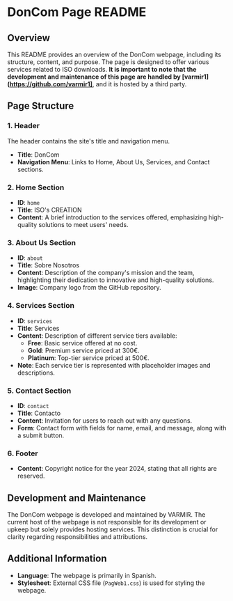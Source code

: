 # DonCom Page README

## Overview
This README provides an overview of the DonCom webpage, including its structure, content, and purpose. The page is designed to offer various services related to ISO downloads. **It is important to note that the development and maintenance of this page are handled by [varmir1](https://github.com/varmir1]**, and it is hosted by a third party.

## Page Structure

### 1. Header
The header contains the site's title and navigation menu.
- **Title**: DonCom
- **Navigation Menu**: Links to Home, About Us, Services, and Contact sections.

### 2. Home Section
- **ID**: `home`
- **Title**: ISO's CREATION
- **Content**: A brief introduction to the services offered, emphasizing high-quality solutions to meet users' needs.

### 3. About Us Section
- **ID**: `about`
- **Title**: Sobre Nosotros
- **Content**: Description of the company's mission and the team, highlighting their dedication to innovative and high-quality solutions.
- **Image**: Company logo from the GitHub repository.

### 4. Services Section
- **ID**: `services`
- **Title**: Services
- **Content**: Description of different service tiers available:
  - **Free**: Basic service offered at no cost.
  - **Gold**: Premium service priced at 300€.
  - **Platinum**: Top-tier service priced at 500€.
- **Note**: Each service tier is represented with placeholder images and descriptions.

### 5. Contact Section
- **ID**: `contact`
- **Title**: Contacto
- **Content**: Invitation for users to reach out with any questions.
- **Form**: Contact form with fields for name, email, and message, along with a submit button.

### 6. Footer
- **Content**: Copyright notice for the year 2024, stating that all rights are reserved.

## Development and Maintenance
The DonCom webpage is developed and maintained by VARMIR. The current host of the webpage is not responsible for its development or upkeep but solely provides hosting services. This distinction is crucial for clarity regarding responsibilities and attributions.

## Additional Information
- **Language**: The webpage is primarily in Spanish.
- **Stylesheet**: External CSS file (`PagWeb1.css`) is used for styling the webpage.
